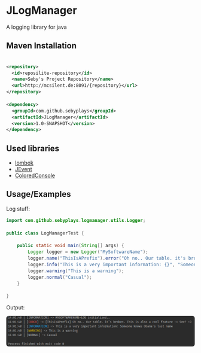 # JLogManager

A logging library for java

## Maven Installation

```xml

<repository>
  <id>reposilite-repository</id>
  <name>Seby's Project Repository</name>
  <url>http://mcsilent.de:8091/{repository}</url>
</repository>

<dependency>
  <groupId>com.github.sebyplays</groupId>
  <artifactId>JLogManager</artifactId>
  <version>1.0-SNAPSHOT</version>
</dependency>
```

## Used libraries

- [lombok](https://projectlombok.org/)
- [JEvent](https://github.com/SebyPlays/JEvent)
- [ColoredConsole](https://github.com/SebyPlays/ColoredConsole)

## Usage/Examples

Log stuff:

```java
import com.github.sebyplays.logmanager.utils.Logger;

public class LogManagerTest {

    public static void main(String[] args) {
        Logger logger = new Logger("MySoftwareName");
        logger.name("ThisIsAPrefix").error("Oh no.. Our table. it's broken. This is also a cool feature -> {}", "See? :D");
        logger.info("This is a very important information: {}", "Someone knows Obama's last name");
        logger.warning("This is a warning");
        logger.normal("Casual");
    }

}
```

Output:

![](.README.MD_images/7d55496f.png)
